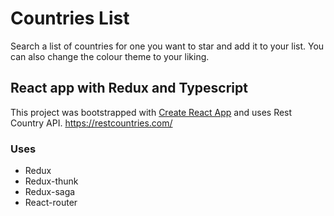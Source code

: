 # Countries List
Search a list of countries for one you want to star and add it to your list. You can also change the colour theme to your liking. 

## React app with Redux and Typescript
This project was bootstrapped with [Create React App](https://github.com/facebook/create-react-app) and uses Rest Country API. https://restcountries.com/

### Uses
* Redux
* Redux-thunk
* Redux-saga
* React-router
